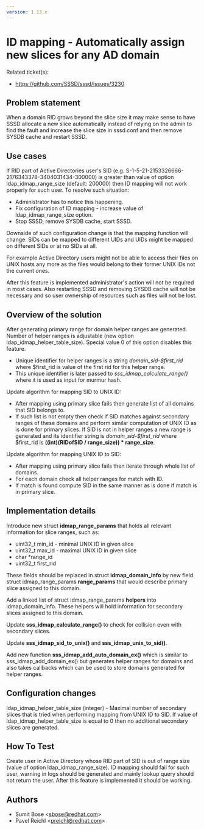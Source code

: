 ```yaml
---
version: 1.13.x
---
```


# ID mapping - Automatically assign new slices for any AD domain

Related ticket(s):

  - <https://github.com/SSSD/sssd/issues/3230>

## Problem statement

When a domain RID grows beyond the slice size it may make sense to have SSSD allocate a new slice automatically instead of relying on the admin to find the fault and increase the slice size in sssd.conf and then remove SYSDB cache and restart SSSD.

## Use cases

If RID part of Active Directories user's SID (e.g. S-1-5-21-2153326666-2176343378-3404031434-300000) is greater than value of option ldap_idmap_range_size (default: 200000) then ID mapping will not work properly for such user. To resolve such situation:

  - Administrator has to notice this happening.
  - Fix configuration of ID mapping - increase value of ldap_idmap_range_size option.
  - Stop SSSD, remove SYSDB cache, start SSSD.

Downside of such configuration change is that the mapping function will change. SIDs can be mapped to different UIDs and UIDs might be mapped on different SIDs or at no SIDs at all.

For example Active Directory users might not be able to access their files on UNIX hosts any more as the files would belong to their former UNIX IDs not the current ones.

After this feature is implemented administrator's action will not be required in most cases. Also restarting SSSD and removing SYSDB cache will not be necessary and so user ownership of resources such as files will not be lost.

## Overview of the solution

After generating primary range for domain helper ranges are generated. Number of helper ranges is adjustable (new option ldap_idmap_helper_table_size). Special value 0 of this option disables this feature.

  - Unique identifier for helper ranges is a string *domain_sid-$first_rid* where $first_rid is value of the first rid for this helper range.
  - This unique identifier is later passed to *sss_idmap_calculate_range()* where it is used as input for murmur hash.

Update algorithm for mapping SID to UNIX ID:

  - After mapping using primary slice fails then generate list of all domains that SID belongs to.
  - If such list is not empty then check if SID matches against secondary ranges of these domains and perform similar computation of UNIX ID as is done for primary slices. If SID is not in helper ranges a new range is generated and its identifier string is *domain_sid-$first_rid* where $first_rid is **((int)(RIDofSID / range_size)) \* range_size**.

Update algorithm for mapping UNIX ID to SID:

  - After mapping using primary slice fails then iterate through whole list of domains.
  - For each domain check all helper ranges for match with ID.
  - If match is found compute SID in the same manner as is done if match is in primary slice.

## Implementation details

Introduce new struct **idmap_range_params** that holds all relevant information for slice ranges, such as:

  - uint32_t min_id - minimal UNIX ID in given slice
  - uint32_t max_id - maximal UNIX ID in given slice
  - char \*range_id
  - uint32_t first_rid

These fields should be replaced in struct **idmap_domain_info** by new field struct idmap_range_params **range_params** that would describe primary slice assigned to this domain.

Add a linked list of struct idmap_range_params **helpers** into idmap_domain_info. These helpers will hold information for secondary slices assigned to this domain.

Update **sss_idmap_calculate_range()** to check for collision even with secondary slices.

Update **sss_idmap_sid_to_unix()** and **sss_idmap_unix_to_sid()**.

Add new function **sss_idmap_add_auto_domain_ex()** which is similar to sss_idmap_add_domain_ex() but generates helper ranges for domains and also takes callbacks which can be used to store domains generated for helper ranges.

## Configuration changes

ldap_idmap_helper_table_size (integer) - Maximal number of secondary slices that is tried when performing mapping from UNIX ID to SID. If value of ldap_idmap_helper_table_size is equal to 0 then no additional secondary slices are generated.

## How To Test

Create user in Active Directory whose RID part of SID is out of range size (value of option ldap_idmap_range_size). ID mapping should fail for such user, warning in logs should be generated and mainly lookup query should not return the user. After this feature is implemented it should be working.

## Authors

* Sumit Bose \<sbose@redhat.com\>
* Pavel Reichl \<preichl@redhat.com\>
